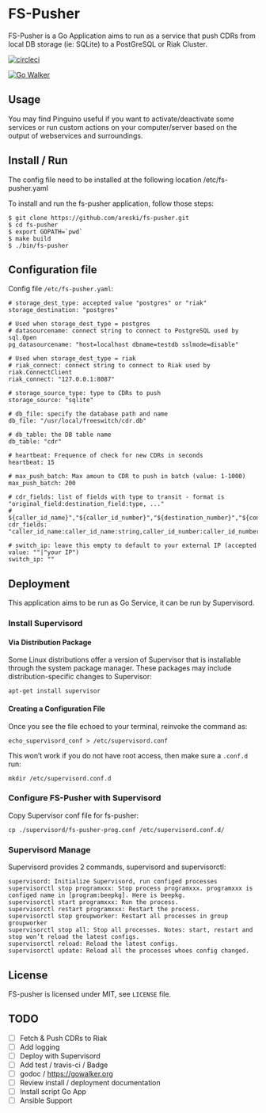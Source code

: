 # FS-Pusher

FS-Pusher is a Go Application aims to run as a service that push CDRs from
local DB storage (ie: SQLite) to a PostGreSQL or Riak Cluster.

[![circleci](https://circleci.com/gh/areski/fs-pusher.png)](https://circleci.com/gh/areski/fs-pusher)

[![Go Walker](http://gowalker.org/api/v1/badge)](https://gowalker.org/github.com/areski/fs-pusher)


## Usage

You may find Pinguino useful if you want to activate/deactivate some services or run custom actions on your computer/server based on the output of webservices and surroundings.


## Install / Run

The config file need to be installed at the following location /etc/fs-pusher.yaml

To install and run the fs-pusher application, follow those steps:

    $ git clone https://github.com/areski/fs-pusher.git
    $ cd fs-pusher
    $ export GOPATH=`pwd`
    $ make build
    $ ./bin/fs-pusher


## Configuration file

Config file `/etc/fs-pusher.yaml`:

    # storage_dest_type: accepted value "postgres" or "riak"
    storage_destination: "postgres"

    # Used when storage_dest_type = postgres
    # datasourcename: connect string to connect to PostgreSQL used by sql.Open
    pg_datasourcename: "host=localhost dbname=testdb sslmode=disable"

    # Used when storage_dest_type = riak
    # riak_connect: connect string to connect to Riak used by riak.ConnectClient
    riak_connect: "127.0.0.1:8087"

    # storage_source_type: type to CDRs to push
    storage_source: "sqlite"

    # db_file: specify the database path and name
    db_file: "/usr/local/freeswitch/cdr.db"

    # db_table: the DB table name
    db_table: "cdr"

    # heartbeat: Frequence of check for new CDRs in seconds
    heartbeat: 15

    # max_push_batch: Max amoun to CDR to push in batch (value: 1-1000)
    max_push_batch: 200

    # cdr_fields: list of fields with type to transit - format is "original_field:destination_field:type, ..."
    # ${caller_id_name}","${caller_id_number}","${destination_number}","${context}","${start_stamp}","${answer_stamp}","${end_stamp}",${duration},${billsec},"${hangup_cause}","${uuid}","${bleg_uuid}","${accountcode}
    cdr_fields: "caller_id_name:caller_id_name:string,caller_id_number:caller_id_number:string,destination_number:destination_number:string,context:context:string,start_stamp:start_stamp:date,answer_stamp:answer_stamp:date,end_stamp:end_stamp:date,duration:duration:integer,billsec:billsec:integer,hangup_cause:hangup_cause:integer,uuid:uuid:string,bleg_uuid:bleg_uuid:string,accountcode:accountcode:string"

    # switch_ip: leave this empty to default to your external IP (accepted value: ""|"your IP")
    switch_ip: ""


## Deployment

This application aims to be run as Go Service, it can be run by Supervisord.

### Install Supervisord

#### Via Distribution Package

Some Linux distributions offer a version of Supervisor that is installable through the system package manager. These packages may include distribution-specific changes to Supervisor:

    apt-get install supervisor


#### Creating a Configuration File

Once you see the file echoed to your terminal, reinvoke the command as:

    echo_supervisord_conf > /etc/supervisord.conf

This won’t work if you do not have root access, then make sure a `.conf.d` run:

    mkdir /etc/supervisord.conf.d

### Configure FS-Pusher with Supervisord

Copy Supervisor conf file for fs-pusher:

    cp ./supervisord/fs-pusher-prog.conf /etc/supervisord.conf.d/

### Supervisord Manage

Supervisord provides 2 commands, supervisord and supervisorctl:

    supervisord: Initialize Supervisord, run configed processes
    supervisorctl stop programxxx: Stop process programxxx. programxxx is configed name in [program:beepkg]. Here is beepkg.
    supervisorctl start programxxx: Run the process.
    supervisorctl restart programxxx: Restart the process.
    supervisorctl stop groupworker: Restart all processes in group groupworker
    supervisorctl stop all: Stop all processes. Notes: start, restart and stop won’t reload the latest configs.
    supervisorctl reload: Reload the latest configs.
    supervisorctl update: Reload all the processes whoes config changed.

## License

FS-pusher is licensed under MIT, see `LICENSE` file.


## TODO

- [ ] Fetch & Push CDRs to Riak
- [ ] Add logging
- [ ] Deploy with Supervisord
- [ ] Add test / travis-ci / Badge
- [ ] godoc / https://gowalker.org
- [ ] Review install / deployment documentation
- [ ] Install script Go App
- [ ] Ansible Support
